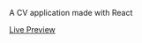 A CV application made with React

[Live Preview](https://651dd9958e7e6e68454a6a55--cvapplication42069.netlify.app/)

